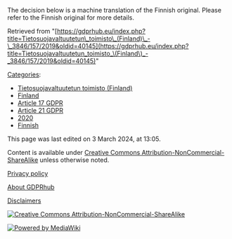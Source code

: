 The decision below is a machine translation of the Finnish original. Please refer to the Finnish original for more details.

Retrieved from "[https://gdprhub.eu/index.php?title=Tietosuojavaltuutetun\_toimisto\_(Finland)\_-\_3846/157/2019&oldid=40145](https://gdprhub.eu/index.php?title=Tietosuojavaltuutetun_toimisto_\(Finland\)_-_3846/157/2019&oldid=40145)"

[Categories](/index.php?title=Special:Categories "Special:Categories"):

*   [Tietosuojavaltuutetun toimisto (Finland)](/index.php?title=Category:Tietosuojavaltuutetun_toimisto_\(Finland\) "Category:Tietosuojavaltuutetun toimisto (Finland)")
*   [Finland](/index.php?title=Category:Finland "Category:Finland")
*   [Article 17 GDPR](/index.php?title=Category:Article_17_GDPR "Category:Article 17 GDPR")
*   [Article 21 GDPR](/index.php?title=Category:Article_21_GDPR "Category:Article 21 GDPR")
*   [2020](/index.php?title=Category:2020 "Category:2020")
*   [Finnish](/index.php?title=Category:Finnish "Category:Finnish")

This page was last edited on 3 March 2024, at 13:05.

Content is available under [Creative Commons Attribution-NonCommercial-ShareAlike](https://creativecommons.org/licenses/by-nc-sa/4.0/) unless otherwise noted.

[Privacy policy](/index.php?title=GDPRhub:Privacy_policy)

[About GDPRhub](/index.php?title=GDPRhub:About)

[Disclaimers](/index.php?title=GDPRhub:General_disclaimer)

[![Creative Commons Attribution-NonCommercial-ShareAlike](/resources/assets/licenses/cc-by-nc-sa.png)](https://creativecommons.org/licenses/by-nc-sa/4.0/)

[![Powered by MediaWiki](/resources/assets/poweredby_mediawiki_88x31.png)](https://www.mediawiki.org/)

